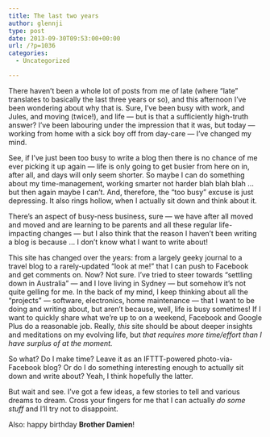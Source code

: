 ```yaml
---
title: The last two years
author: glennji
type: post
date: 2013-09-30T09:53:00+00:00
url: /?p=1036
categories:
  - Uncategorized

---
```

There haven&#8217;t been a whole lot of posts from me of late (where &#8220;late&#8221; translates to basically the last three years or so), and this afternoon I&#8217;ve been wondering about why that is. Sure, I&#8217;ve been busy with work, and Jules, and moving (twice!), and life &#8212; but is that a sufficiently high-truth answer? I&#8217;ve been labouring under the impression that it was, but today &#8212; working from home with a sick boy off from day-care &#8212; I&#8217;ve changed my mind.
  
See, if I&#8217;ve just been too busy to write a blog then there is no chance of me ever picking it up again &#8212; life is only going to get busier from here on in, after all, and days will only seem shorter. So maybe I can do something about my time-management, working smarter not harder blah blah blah &#8230; but then again maybe I can&#8217;t. And, therefore, the &#8220;too busy&#8221; excuse is just depressing. It also rings hollow, when I actually sit down and think about it.
  
There&#8217;s an aspect of busy-ness business, sure &#8212; we have after all moved and moved and are learning to be parents and all these regular life-impacting changes &#8212; but I also think that the reason I haven&#8217;t been writing a blog is because &#8230; I don&#8217;t know what I want to write about!
  
This site has changed over the years: from a largely geeky journal to a travel blog to a rarely-updated &#8220;look at me!&#8221; that I can push to Facebook and get comments on. Now? Not sure. I&#8217;ve tried to steer towards &#8220;settling down in Australia&#8221; &#8212; and I love living in Sydney &#8212; but somehow it&#8217;s not quite gelling for me. In the back of my mind, I keep thinking about all the &#8220;projects&#8221; &#8212; software, electronics, home maintenance &#8212; that I want to be doing and writing about, but aren&#8217;t because, well, life is busy sometimes! If I want to quickly share what we&#8217;re up to on a weekend, Facebook and Google Plus do a reasonable job. Really, _this_ site should be about deeper insights and meditations on my evolving life, but _that_ _requires more time/effort than I have surplus of at the moment._
  
So what? Do I make time? Leave it as an IFTTT-powered photo-via-Facebook blog? Or do I do something interesting enough to actually sit down and write about? Yeah, I think hopefully the latter.
  
But wait and see. I&#8217;ve got a few ideas, a few stories to tell and various dreams to dream. Cross your fingers for me that I can actually _do some stuff_ and I&#8217;ll try not to disappoint.
  
Also: happy birthday **Brother Damien**!
